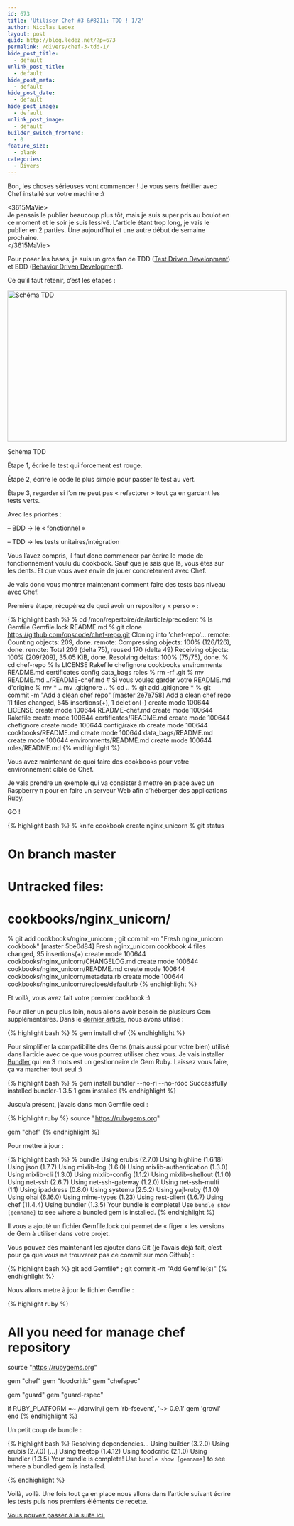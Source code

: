 ```yaml
---
id: 673
title: 'Utiliser Chef #3 &#8211; TDD ! 1/2'
author: Nicolas Ledez
layout: post
guid: http://blog.ledez.net/?p=673
permalink: /divers/chef-3-tdd-1/
hide_post_title:
  - default
unlink_post_title:
  - default
hide_post_meta:
  - default
hide_post_date:
  - default
hide_post_image:
  - default
unlink_post_image:
  - default
builder_switch_frontend:
  - 0
feature_size:
  - blank
categories:
  - Divers
---
```

Bon, les choses sérieuses vont commencer ! Je vous sens frétiller avec Chef installé sur votre machine <img src="https://blog.ledez.net/wp-includes/images/smilies/simple-smile.png" alt=":)" class="wp-smiley" style="height: 1em; max-height: 1em;" />

<3615MaVie>  
Je pensais le publier beaucoup plus tôt, mais je suis super pris au boulot en ce moment et le soir je suis lessivé. L&rsquo;article étant trop long, je vais le publier en 2 parties. Une aujourd&rsquo;hui et une autre début de semaine prochaine.  
</3615MaVie>

Pour poser les bases, je suis un gros fan de TDD ([Test Driven Development][1]) et BDD ([Behavior Driven Development][2]).

<!--more-->

Ce qu&rsquo;il faut retenir, c&rsquo;est les étapes :

<div id="attachment_675" style="width: 639px" class="wp-caption alignnone">
  <a href="http://blog.ledez.net/wp-content/uploads/2013/05/Red-Green-Refactor-4.png"><img class="size-full wp-image-675" src="http://blog.ledez.net/wp-content/uploads/2013/05/Red-Green-Refactor-4.png" alt="Schéma TDD" width="629" height="341" /></a>
  
  <p class="wp-caption-text">
    Schéma TDD
  </p>
</div>

Étape 1, écrire le test qui forcement est rouge.

Étape 2, écrire le code le plus simple pour passer le test au vert.

Étape 3, regarder si l&rsquo;on ne peut pas &laquo;&nbsp;refactorer&nbsp;&raquo; tout ça en gardant les tests verts.

Avec les priorités :

&#8211; BDD -> le &laquo;&nbsp;fonctionnel&nbsp;&raquo;

&#8211; TDD -> les tests unitaires/intégration

Vous l&rsquo;avez compris, il faut donc commencer par écrire le mode de fonctionnement voulu du cookbook. Sauf que je sais que là, vous êtes sur les dents. Et que vous avez envie de jouer concrètement avec Chef.

Je vais donc vous montrer maintenant comment faire des tests bas niveau avec Chef.

Première étape, récupérez de quoi avoir un repository &laquo;&nbsp;perso&nbsp;&raquo; :

{% highlight bash %}
% cd /mon/repertoire/de/larticle/precedent
% ls
Gemfile Gemfile.lock README.md
% git clone https://github.com/opscode/chef-repo.git
Cloning into 'chef-repo'...
remote: Counting objects: 209, done.
remote: Compressing objects: 100% (126/126), done.
remote: Total 209 (delta 75), reused 170 (delta 49)
Receiving objects: 100% (209/209), 35.05 KiB, done.
Resolving deltas: 100% (75/75), done.
% cd chef-repo
% ls
LICENSE Rakefile chefignore cookbooks environments
README.md certificates config data_bags roles
% rm -rf .git
% mv README.md ../README-chef.md # Si vous voulez garder votre README.md d'origine
% mv * ..
mv .gitignore ..
% cd ..
% git add .gitignore *
% git commit -m "Add a clean chef repo"
[master 2e7e758] Add a clean chef repo
11 files changed, 545 insertions(+), 1 deletion(-)
create mode 100644 LICENSE
create mode 100644 README-chef.md
create mode 100644 Rakefile
create mode 100644 certificates/README.md
create mode 100644 chefignore
create mode 100644 config/rake.rb
create mode 100644 cookbooks/README.md
create mode 100644 data_bags/README.md
create mode 100644 environments/README.md
create mode 100644 roles/README.md
{% endhighlight %}

Vous avez maintenant de quoi faire des cookbooks pour votre environnement cible de Chef.

Je vais prendre un exemple qui va consister à mettre en place avec un Raspberry π pour en faire un serveur Web afin d’héberger des applications Ruby.

GO !

{% highlight bash %}
% knife cookbook create nginx_unicorn
% git status
# On branch master
# Untracked files:
# cookbooks/nginx_unicorn/
% git add cookbooks/nginx_unicorn ; git commit -m "Fresh nginx_unicorn cookbook"
[master 5be0d84] Fresh nginx_unicorn cookbook
4 files changed, 95 insertions(+)
create mode 100644 cookbooks/nginx_unicorn/CHANGELOG.md
create mode 100644 cookbooks/nginx_unicorn/README.md
create mode 100644 cookbooks/nginx_unicorn/metadata.rb
create mode 100644 cookbooks/nginx_unicorn/recipes/default.rb
{% endhighlight %}

Et voilà, vous avez fait votre premier cookbook <img src="https://blog.ledez.net/wp-includes/images/smilies/simple-smile.png" alt=":)" class="wp-smiley" style="height: 1em; max-height: 1em;" />

Pour aller un peu plus loin, nous allons avoir besoin de plusieurs Gem supplémentaires. Dans le [dernier article][3], nous avons utilisé :

{% highlight bash %}
% gem install chef
{% endhighlight %}

Pour simplifier la compatibilité des Gems (mais aussi pour votre bien) utilisé dans l&rsquo;article avec ce que vous pourrez utiliser chez vous. Je vais installer [Bundler][4] qui en 3 mots est un gestionnaire de Gem Ruby. Laissez vous faire, ça va marcher tout seul <img src="https://blog.ledez.net/wp-includes/images/smilies/simple-smile.png" alt=":)" class="wp-smiley" style="height: 1em; max-height: 1em;" />

{% highlight bash %}
% gem install bundler --no-ri --no-rdoc
Successfully installed bundler-1.3.5
1 gem installed
{% endhighlight %}

Jusqu&rsquo;a présent, j&rsquo;avais dans mon Gemfile ceci :

{% highlight ruby %}
source "https://rubygems.org"

gem "chef"
{% endhighlight %}

Pour mettre à jour :

{% highlight bash %}
% bundle
Using erubis (2.7.0)
Using highline (1.6.18)
Using json (1.7.7)
Using mixlib-log (1.6.0)
Using mixlib-authentication (1.3.0)
Using mixlib-cli (1.3.0)
Using mixlib-config (1.1.2)
Using mixlib-shellout (1.1.0)
Using net-ssh (2.6.7)
Using net-ssh-gateway (1.2.0)
Using net-ssh-multi (1.1)
Using ipaddress (0.8.0)
Using systemu (2.5.2)
Using yajl-ruby (1.1.0)
Using ohai (6.16.0)
Using mime-types (1.23)
Using rest-client (1.6.7)
Using chef (11.4.4)
Using bundler (1.3.5)
Your bundle is complete!
Use `bundle show [gemname]` to see where a bundled gem is installed.
{% endhighlight %}

Il vous a ajouté un fichier Gemfile.lock qui permet de &laquo;&nbsp;figer&nbsp;&raquo; les versions de Gem à utiliser dans votre projet.

Vous pouvez dès maintenant les ajouter dans Git (je l&rsquo;avais déjà fait, c&rsquo;est pour ça que vous ne trouverez pas ce commit sur mon Github) :

{% highlight bash %}
git add Gemfile* ; git commit -m "Add Gemfile(s)"
{% endhighlight %}

Nous allons metre à jour le fichier Gemfile :

{% highlight ruby %}
# All you need for manage chef repository
source "https://rubygems.org"

gem "chef"
gem "foodcritic"
gem "chefspec"

gem "guard"
gem "guard-rspec"

if RUBY_PLATFORM =~ /darwin/i
  gem 'rb-fsevent', '~&gt; 0.9.1'
  gem 'growl'
end
{% endhighlight %}

Un petit coup de bundle :

{% highlight bash %}
Resolving dependencies...
Using builder (3.2.0)
Using erubis (2.7.0)
[...]
Using treetop (1.4.12)
Using foodcritic (2.1.0)
Using bundler (1.3.5)
Your bundle is complete!
Use `bundle show [gemname]` to see where a bundled gem is installed.

{% endhighlight %}

Voilà, voilà. Une fois tout ça en place nous allons dans l&rsquo;article suivant écrire les tests puis nos premiers éléments de recette.

[Vous pouvez passer à la suite ici.][5]

 [1]: http://fr.wikipedia.org/wiki/Test_Driven_Development "Définition Wikipedia du TDD"
 [2]: http://fr.wikipedia.org/wiki/Behavior_Driven_Development "Définition Wikipedia de BDD"
 [3]: http://blog.ledez.net/informatique/chef-2-poste-de-travail/ "Utiliser chef #2 – Installation du poste de travail"
 [4]: http://gembundler.com/ "Le site de Bundler"
 [5]: http://blog.ledez.net/informatique/chef-3-tdd-2/ "Utiliser Chef #3 – TDD ! 2/2"
